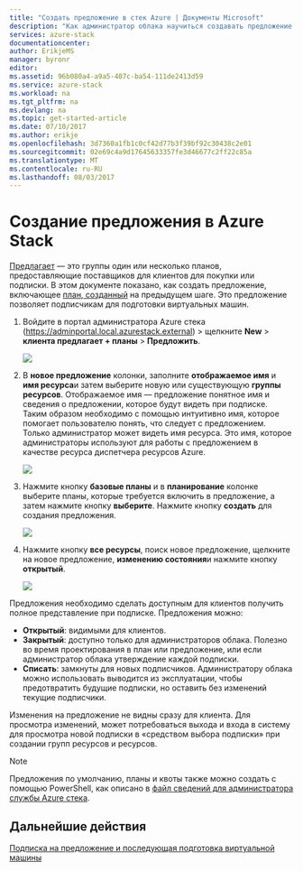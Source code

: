 ```yaml
---
title: "Создать предложение в стек Azure | Документы Microsoft"
description: "Как администратор облака научиться создавать предложение для клиентов в Azure стека."
services: azure-stack
documentationcenter: 
author: ErikjeMS
manager: byronr
editor: 
ms.assetid: 96b080a4-a9a5-407c-ba54-111de2413d59
ms.service: azure-stack
ms.workload: na
ms.tgt_pltfrm: na
ms.devlang: na
ms.topic: get-started-article
ms.date: 07/10/2017
ms.author: erikje
ms.openlocfilehash: 3d7360a1fb1c0cf42d77b3f39bf92c30438c2e01
ms.sourcegitcommit: 02e69c4a9d17645633357fe3d46677c2ff22c85a
ms.translationtype: MT
ms.contentlocale: ru-RU
ms.lasthandoff: 08/03/2017
---
```

# <a name="create-an-offer-in-azure-stack"></a>Создание предложения в Azure Stack
[Предлагает](azure-stack-key-features.md) — это группы один или несколько планов, предоставляющие поставщиков для клиентов для покупки или подписки. В этом документе показано, как создать предложение, включающее [план, созданный](azure-stack-create-plan.md) на предыдущем шаге. Это предложение позволяет подписчикам для подготовки виртуальных машин.

1. Войдите в портал администратора Azure стека (https://adminportal.local.azurestack.external) > щелкните **New** > **клиента предлагает + планы**  >   **Предложить**.

   ![](media/azure-stack-create-offer/image01.png)
2. В **новое предложение** колонки, заполните **отображаемое имя** и **имя ресурса**и затем выберите новую или существующую **группы ресурсов**. Отображаемое имя — предложение понятное имя и сведения о предложении, которое будут видеть при подписке. Таким образом необходимо с помощью интуитивно имя, которое помогает пользователю понять, что следует с предложением. Только администратор может видеть имя ресурса. Это имя, которое администраторы используют для работы с предложением в качестве ресурса диспетчера ресурсов Azure.

   ![](media/azure-stack-create-offer/image01a.png)
3. Нажмите кнопку **базовые планы** и в **планирование** колонке выберите планы, которые требуется включить в предложение, а затем нажмите кнопку **выберите**. Нажмите кнопку **создать** для создания предложения.

   ![](media/azure-stack-create-offer/image02.png)
4. Нажмите кнопку **все ресурсы**, поиск новое предложение, щелкните на новое предложение, **изменению состояния**и нажмите кнопку **открытый**.

   ![](media/azure-stack-create-offer/image03.png)

Предложения необходимо сделать доступным для клиентов получить полное представление при подписке. Предложения можно:

* **Открытый**: видимыми для клиентов.
* **Закрытый**: доступно только для администраторов облака. Полезно во время проектирования в план или предложение, или если администратор облака утверждение каждой подписки.
* **Списать**: замкнуты для новых подписчиков. Администратору облака можно использовать выводится из эксплуатации, чтобы предотвратить будущие подписки, но оставить без изменений текущие подписчики.

Изменения на предложение не видны сразу для клиента. Для просмотра изменений, может потребоваться выхода и входа в систему для просмотра новой подписки в «средством выбора подписки» при создании групп ресурсов и ресурсов.

> [!NOTE]
>Предложения по умолчанию, планы и квоты также можно создать с помощью PowerShell, как описано в [файл сведений для администратора службы Azure стека](https://github.com/Azure/AzureStack-Tools/tree/master/ServiceAdmin).
>


## <a name="next-steps"></a>Дальнейшие действия
[Подписка на предложение и последующая подготовка виртуальной машины](azure-stack-subscribe-plan-provision-vm.md)
